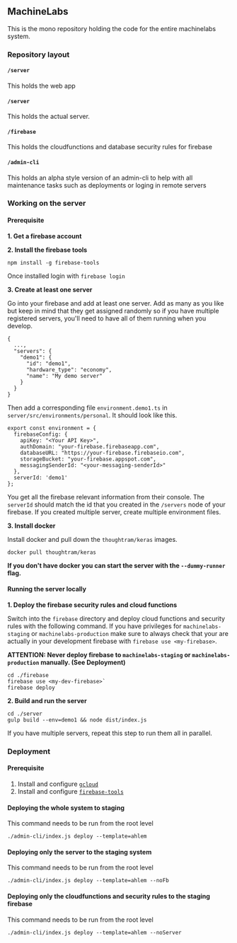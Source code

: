 ## MachineLabs

This is the mono repository holding the code for the entire machinelabs system.

### Repository layout

#### `/server`

This holds the web app

#### `/server`

This holds the actual server.

#### `/firebase`

This holds the cloudfunctions and database security rules for firebase

#### `/admin-cli`

This holds an alpha style version of an admin-cli to help with
all maintenance tasks such as deployments or loging in remote servers

### Working on the server

#### Prerequisite

**1. Get a firebase account**

**2. Install the firebase tools**

`npm install -g firebase-tools`

Once installed login with `firebase login`

**3. Create at least one server**

Go into your firebase and add at least one server. Add as many as you like but keep in mind that they get assigned randomly so if you have multiple registered servers, you'll need to have all of them running when you develop.

```
{
  ...,
  "servers": {
    "demo1": {
      "id": "demo1",
      "hardware_type": "economy",
      "name": "My demo server"
    }
  }
}
```

Then add a corresponding file `environment.demo1.ts` in `server/src/environments/personal`. It should look like this.

```
export const environment = {
  firebaseConfig: {
    apiKey: "<Your API Key>",
    authDomain: "your-firebase.firebaseapp.com",
    databaseURL: "https://your-firebase.firebaseio.com",
    storageBucket: "your-firebase.appspot.com",
    messagingSenderId: "<your-messaging-senderId>"
  },
  serverId: 'demo1'
};
```

You get all the firebase relevant information from their console. The `serverId` should match the id that you created in the `/servers` node of your firebase. If you created multiple server, create multiple environment files.

**3. Install docker**

Install docker and pull down the `thoughtram/keras` images.

```
docker pull thoughtram/keras
```

**If you don't have docker you can start the server with the `--dummy-runner` flag.**

#### Running the server locally

**1. Deploy the firebase security rules and cloud functions**

Switch into the `firebase` directory and deploy cloud functions and security rules with the following command. If you have privileges for `machinelabs-staging` or `machinelabs-production` make sure to always check that your are actually in your development firebase with `firebase use <my-firebase>`.

**ATTENTION: Never deploy firebase to `machinelabs-staging` or `machinelabs-production` manually. (See Deployment)**

```
cd ./firebase
firebase use <my-dev-firebase>`
firebase deploy
```

**2. Build and run the server**

```
cd ./server
gulp build --env=demo1 && node dist/index.js
```

If you have multiple servers, repeat this step to run them all in parallel.

### Deployment

#### Prerequisite

1. Install and configure [`gcloud`](https://cloud.google.com/sdk/gcloud/)
2. Install and configure [`firebase-tools`](https://firebase.google.com/docs/cli/)

#### Deploying the whole system to staging

This command needs to be run from the root level

```
./admin-cli/index.js deploy --template=ahlem
```

#### Deploying only the server to the staging system

This command needs to be run from the root level

```
./admin-cli/index.js deploy --template=ahlem --noFb
```

#### Deploying only the cloudfunctions and security rules to the staging firebase

This command needs to be run from the root level

```
./admin-cli/index.js deploy --template=ahlem --noServer
```


